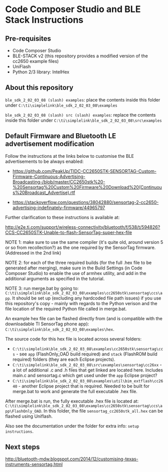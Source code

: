 # Code Composer Studio and BLE Stack Instructions

## Pre-requisites
 * Code Composer Studio
 * BLE-STACK v2 (this repository provides a modified version of the cc2650 example files)
 * UniFlash
 * Python 2/3 library: IntelHex

## About this repository

`ble_sdk_2_02_03_08 (slash) examples`: place the contents inside this folder under `C:\ti\simplelink\ble_sdk_2_02_03_08\examples`

`ble_sdk_2_02_03_08 (slash) src (slash) examples`: replace the contents inside this folder under `C:\ti\simplelink\ble_sdk_2_02_03_08\src\examples`

## Default Firmware and Bluetooth LE advertisement modification

Follow the instructions at the links below to customise the BLE advertisements to be always enabled:

 * https://github.com/PeakUp/TIDC-CC2650STK-SENSORTAG-Custom-Firmware-Continuous-Advertising-Broadcasting-/blob/master/CC2650stk%20-%20Sensortag%20Custom%20Firmware%20Download%20(Continuous%20Broadcast_Advertise).rtf

 * https://stackoverflow.com/questions/38042880/sensortag-2-cc2650-advertising-indefinately-firmware/44965797

Further clarification to these instructions is available at:

http://e2e.ti.com/support/wireless-connectivity/bluetooth/f/538/t/594826?CCS-CC2650STK-Unable-to-flash-SensorTag-super-hex-file

NOTE 1: make sure to use the same compiler (it's quite old, around version 5 or so from recollection?) as the one required by the SensorTag firmware. (Addressed in the 2nd link)

NOTE 2: for each of the three required builds (for the full .hex file to be generated after merging), make sure in the Build Settings (in Code Composer Studio) to enable the use of armhex utility, and add in the additional arguments as specified in the tutorial.

NOTE 3: run merge.bat by going to: `C:\ti\simplelink\ble_sdk_2_02_03_08\examples\cc2650stk\sensortag\ccs\app`. It should be set up (excluding any hardcoded file path issues) if you use this repository's copy - mainly with regards
to the Python verison and the file location of the required Python file called in merge.bat.

An example hex file can be flashed directly from (and is compatible with the downloadable TI SensorTag phone app):
`C:\ti\simplelink\ble_sdk_2_02_03_08\examples\hex`.

The source code for this hex file is located across several folders:
 * `C:\ti\simplelink\ble_sdk_2_02_03_08\examples\cc2650stk\sensortag\ccs` - see `app` (FlashOnly_OAD build required) and `stack` (FlashROM build required) folders (they are each Eclipse projects).
 * `C:\ti\simplelink\ble_sdk_2_02_03_08\src\examples\sensortag\cc26xx` - a lot of additional .c and .h files that get linked are located here. Includes main.c and sensortag.c which get used under the `app` Eclipse project?
 * `C:\ti\simplelink\ble_sdk_2_02_03_08\examples\util\bim_extflash\cc2640` - another Eclipse project that is required. Needed to be built for merge.bat to work and generate the full executable .hex file.

After merge.bat is run, the fully executable .hex file is located at:
`C:\ti\simplelink\ble_sdk_2_02_03_08\examples\cc2650stk\sensortag\ccs\app\FlashOnly_OAD`. In this folder, the file `sensortag_cc2650stk_all.hex` can be flashed using Uniflash.

Also see the documentation under the folder for extra info: `setup instructions`.

## Next steps

http://bluetooth-mdw.blogspot.com/2014/12/customising-texas-instruments-sensortag.html